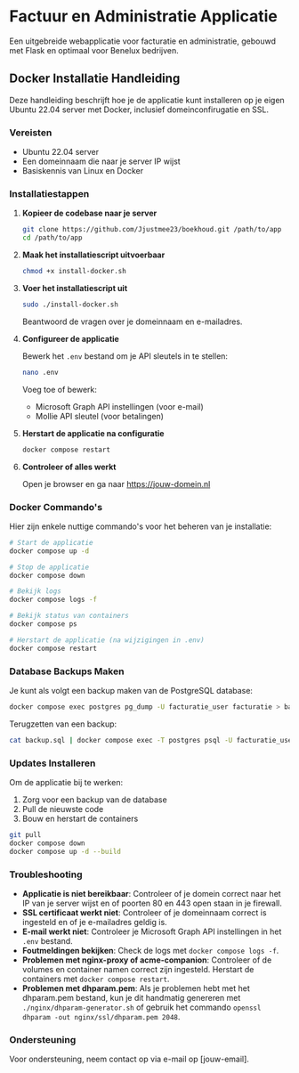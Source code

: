 # Factuur en Administratie Applicatie

Een uitgebreide webapplicatie voor facturatie en administratie, gebouwd met Flask en optimaal voor Benelux bedrijven.

## Docker Installatie Handleiding

Deze handleiding beschrijft hoe je de applicatie kunt installeren op je eigen Ubuntu 22.04 server met Docker, inclusief domeinconfirugatie en SSL.

### Vereisten

- Ubuntu 22.04 server
- Een domeinnaam die naar je server IP wijst
- Basiskennis van Linux en Docker

### Installatiestappen

1. **Kopieer de codebase naar je server**

   ```bash
   git clone https://github.com/Jjustmee23/boekhoud.git /path/to/app
   cd /path/to/app
   ```

2. **Maak het installatiescript uitvoerbaar**

   ```bash
   chmod +x install-docker.sh
   ```

3. **Voer het installatiescript uit**

   ```bash
   sudo ./install-docker.sh
   ```

   Beantwoord de vragen over je domeinnaam en e-mailadres.

4. **Configureer de applicatie**

   Bewerk het `.env` bestand om je API sleutels in te stellen:
   
   ```bash
   nano .env
   ```
   
   Voeg toe of bewerk:
   - Microsoft Graph API instellingen (voor e-mail)
   - Mollie API sleutel (voor betalingen)

5. **Herstart de applicatie na configuratie**

   ```bash
   docker compose restart
   ```

6. **Controleer of alles werkt**

   Open je browser en ga naar https://jouw-domein.nl

### Docker Commando's

Hier zijn enkele nuttige commando's voor het beheren van je installatie:

```bash
# Start de applicatie
docker compose up -d

# Stop de applicatie
docker compose down

# Bekijk logs
docker compose logs -f

# Bekijk status van containers
docker compose ps

# Herstart de applicatie (na wijzigingen in .env)
docker compose restart
```

### Database Backups Maken

Je kunt als volgt een backup maken van de PostgreSQL database:

```bash
docker compose exec postgres pg_dump -U facturatie_user facturatie > backup.sql
```

Terugzetten van een backup:

```bash
cat backup.sql | docker compose exec -T postgres psql -U facturatie_user facturatie
```

### Updates Installeren

Om de applicatie bij te werken:

1. Zorg voor een backup van de database
2. Pull de nieuwste code
3. Bouw en herstart de containers

```bash
git pull
docker compose down
docker compose up -d --build
```

### Troubleshooting

- **Applicatie is niet bereikbaar**: Controleer of je domein correct naar het IP van je server wijst en of poorten 80 en 443 open staan in je firewall.
- **SSL certificaat werkt niet**: Controleer of je domeinnaam correct is ingesteld en of je e-mailadres geldig is.
- **E-mail werkt niet**: Controleer je Microsoft Graph API instellingen in het `.env` bestand.
- **Foutmeldingen bekijken**: Check de logs met `docker compose logs -f`.
- **Problemen met nginx-proxy of acme-companion**: Controleer of de volumes en container namen correct zijn ingesteld. Herstart de containers met `docker compose restart`.
- **Problemen met dhparam.pem**: Als je problemen hebt met het dhparam.pem bestand, kun je dit handmatig genereren met `./nginx/dhparam-generator.sh` of gebruik het commando `openssl dhparam -out nginx/ssl/dhparam.pem 2048`.

### Ondersteuning

Voor ondersteuning, neem contact op via e-mail op [jouw-email].